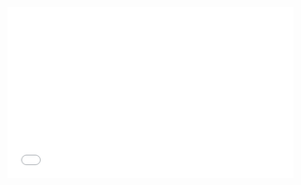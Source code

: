 <iframe width="100%" height="300" src="//jsrun.net/RFqKp/embedded/all/light/" allowfullscreen="allowfullscreen" frameborder="0"></iframe>
